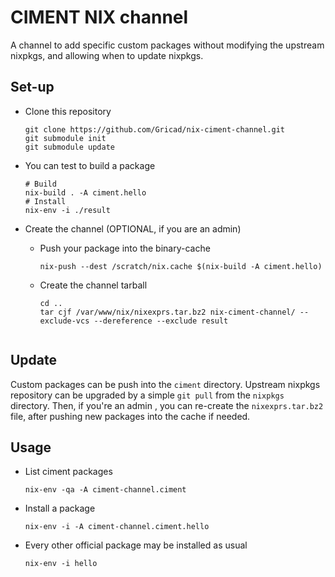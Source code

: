 CIMENT NIX channel
==================

A channel to add specific custom packages without modifying the upstream nixpkgs, and allowing when to update nixpkgs.

Set-up
------

* Clone this repository

    ```
    git clone https://github.com/Gricad/nix-ciment-channel.git
    git submodule init
    git submodule update
    ```

* You can test to build a package

    ```
    # Build
    nix-build . -A ciment.hello
    # Install
    nix-env -i ./result
    ```

* Create the channel (OPTIONAL, if you are an admin)
    * Push your package into the binary-cache
        ```
        nix-push --dest /scratch/nix.cache $(nix-build -A ciment.hello)
        ```

    * Create the channel tarball
        ```
        cd ..
        tar cjf /var/www/nix/nixexprs.tar.bz2 nix-ciment-channel/ --exclude-vcs --dereference --exclude result
	```

Update
------
Custom packages can be push into the ```ciment``` directory.
Upstream nixpkgs repository can be upgraded by a simple ```git pull``` from the ```nixpkgs``` directory. Then, if you're an admin , you can re-create the ```nixexprs.tar.bz2``` file, after pushing new packages into the cache if needed.

Usage
-----

* List ciment packages

    ```nix-env -qa -A ciment-channel.ciment```

* Install a package

    ```nix-env -i -A ciment-channel.ciment.hello```

* Every other official package may be installed as usual

    ```nix-env -i hello```
